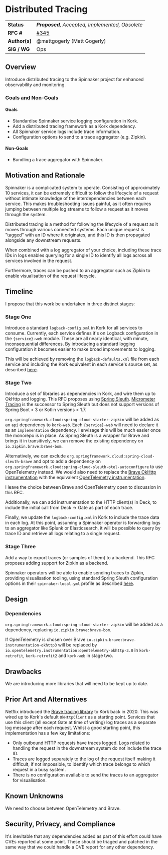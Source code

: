 # Distributed Tracing

| | |
|-|-|
| **Status**     | _**Proposed**, Accepted, Implemented, Obsolete_ |
| **RFC #**      | [#345](https://github.com/spinnaker/governance/pull/345) |
| **Author(s)**  | @mattgogerly (Matt Gogerly) |
| **SIG / WG**   | Ops |

## Overview

Introduce distributed tracing to the Spinnaker project for enhanced observability
and monitoring.

### Goals and Non-Goals

#### Goals

- Standardise Spinnaker service logging configuration in Kork.
- Add a distributed tracing framework as a Kork dependency.
- All Spinnaker service logs include trace information.
- Configuration options to send to a trace aggregator (e.g. Zipkin).

#### Non-Goals

- Bundling a trace aggregator with Spinnaker.

## Motivation and Rationale

Spinnaker is a complicated system to operate. Consisting of approximately 10 services,
it can be extremely difficult to follow the lifecycle of a request without intimate knowledge
of the interdependencies between each service. This makes troubleshooting issues painful,
as it often requires jumping between multiple log streams to follow a request as it moves
through the system.

Distributed tracing is a method for following the lifecycle of a request as it moves through
various connected systems. Each unique request is "tagged" with an ID where it originates, and this
ID is then propagated alongside any downstream requests.

When combined with a log aggregator of your choice, including these trace IDs in logs enables
querying for a single ID to identify all logs across all services involved in the request.

Furthermore, traces can be pushed to an aggregator such as Zipkin to enable visualisation
of the request lifecycle.

## Timeline

I propose that this work be undertaken in three distinct stages:

### Stage One

Introduce a standard `logback-config.xml` in Kork for all services to consume. Currently, each service
defines it's on Logback configuration in the `{service}-web` module. These are all nearly identical, with
minute, inconsequential differences. By introducing a standard logging configuration it becomes easier to
make broad improvements to logging.

This will be achieved by removing the `logback-defaults.xml` file from each service and including the Kork
equivalent in each service's source set, as described [here](https://stackoverflow.com/a/43686346).

### Stage Two

Introduce a set of libraries as dependencies in Kork, and wire them up to OkHttp and logging. This RFC proposes
using [Spring Sleuth](https://spring.io/projects/spring-cloud-sleuth). [Micrometer Tracing](https://github.com/micrometer-metrics/tracing) is the successor to Spring Sleuth but does not support versions of Spring Boot < 3 or Kotlin versions < 1.7.

`org.springframework.cloud:spring-cloud-starter-zipkin` will be added as an `api` dependency to `kork-web`. Each `{service}-web` will need to declare it as an `implementation` dependency. I envisage this will be much easier once the monorepo is in place. As Spring Sleuth is a wrapper for Brave and brings it in transitively, we can remove the existing dependency on `io.zipkin.brave:brave-bom`.

Alternatively, we can exclude `org.springframework.cloud:spring-cloud-sleuth-brave` and opt to add a dependency on `org.springframework.cloud:spring-cloud-sleuth-otel-autoconfigure` to use OpenTelemetry instead. We would also need to replace the [Brave OkHttp instrumentation](https://github.com/openzipkin/brave/blob/master/instrumentation/okhttp3) with the equivalent [OpenTelemetry instrumentation](https://github.com/open-telemetry/opentelemetry-java-instrumentation/tree/main/instrumentation/okhttp/okhttp-3.0/library).

I leave the choice between Brave and OpenTelemetry open to discussion in this RFC.

Additionally, we can add instrumentation to the HTTP client(s) in Deck, to include the initial call from Deck -> Gate as part
of each trace.

Finally, we update the `logback-config.xml` in Kork to include the trace data in each log. At this point, assuming a
Spinnaker operator is forwarding logs to an aggregator like Splunk or Elasticsearch, it will be possible to query
by trace ID and retrieve all logs relating to a single request.

### Stage Three

Add a way to export traces (or samples of them) to a backend. This RFC proposes adding support for Zipkin as a backend.

Spinnaker operators will be able to enable sending traces to Zipkin, providing visualisation tooling, using standard Spring Sleuth configuration options in their `spinnaker-local.yml` profile as described [here](https://cloud.spring.io/spring-cloud-sleuth/reference/html/#sending-spans-to-zipkin).

## Design

### Dependencies

`org.springframework.cloud:spring-cloud-starter-zipkin` will be added as a dependency, replacing `io.zipkin.brave:brave-bom`.

If OpenTelemetry is chosen over Brave `io.zipkin.brave:brave-instrumentation-okhttp3` will be replaced by
`io.opentelemetry.instrumentation:opentelemetry-okhttp-3.0` in `kork-retrofit`, `kork-retrofit2` and `kork-web` in
stage two.

## Drawbacks

We are introducing more libraries that will need to be kept up to date.

## Prior Art and Alternatives

Netflix introduced the [Brave tracing library](https://github.com/spinnaker/kork/pull/774) to Kork back in 2020.
This was wired up to Kork's default `OkHttpClient` as a starting point. Services that use this client (all except Gate
at time of writing) log traces as a separate log message after each request. Whilst a good starting point, this
implementation has a few key limitations:

* Only outbound HTTP requests have traces logged. Logs related to handling the request in the downstream system do not include the trace ID.
* Traces are logged separately to the log of the request itself making it difficult, if not impossible, to identify which trace belongs to which request in a busy system.
* There is no configuration available to send the traces to an aggregator for visualisation.

## Known Unknowns

We need to choose between OpenTelemetry and Brave.

## Security, Privacy, and Compliance

It's inevitable that any dependencies added as part of this effort could have CVEs reported at some point. These
should be triaged and patched in the same way that we could handle a CVE report for any other dependency.
